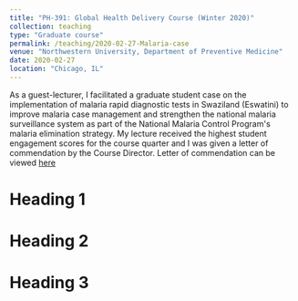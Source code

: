 ```yaml
---
title: "PH-391: Global Health Delivery Course (Winter 2020)"
collection: teaching
type: "Graduate course"
permalink: /teaching/2020-02-27-Malaria-case
venue: "Northwestern University, Department of Preventive Medicine"
date: 2020-02-27
location: "Chicago, IL"
---
```


As a guest-lecturer, I facilitated a graduate student case on the implementation of malaria rapid diagnostic tests in Swaziland (Eswatini) to improve malaria case management and strengthen the national malaria surveillance system as part of the National Malaria Control Program's malaria elimination strategy. My lecture received the highest student engagement scores for the course quarter and I was given a letter of commendation by the Course Director. Letter of commendation can be viewed <ins>[here](http://ifeomaozo.github.io/files/LOR_Ifeoma_ADP.pdf)

Heading 1
======

Heading 2
======

Heading 3
======